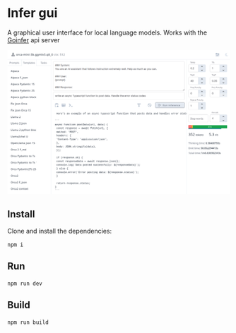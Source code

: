 # Infer gui

A graphical user interface for local language models. Works with the
[Goinfer](https://github.com/synw/goinfer) api server

![Screenshot](/docs/screenshot.png)

## Install

Clone and install the dependencies:

```
npm i
```

## Run

```
npm run dev
```

## Build

```
npm run build
```
